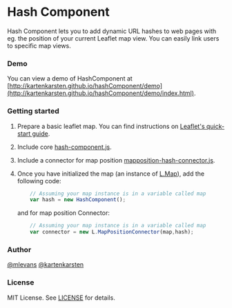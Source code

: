 # Hash Component

Hash Component lets you to add dynamic URL hashes to web pages with eg. the position of your current Leaflet map view. You can easily
link users to specific map views.

### Demo
You can view a demo of HashComponent at [http://kartenkarsten.github.io/hashComponent/demo](http://kartenkarsten.github.io/hashComponent/demo/index.html).

### Getting started

1. Prepare a basic leaflet map. You can find instructions on [Leaflet's quick-start guide](http://leaflet.cloudmade.com/examples/quick-start.html).

2. Include core [hash-component.js](https://github.com/kartenkarsten/hashComponent/blob/master/hash-component.js).

2. Include a connector for map position [mapposition-hash-connector.js](https://github.om/kartenkarsten/hashComponent/blob/master/mapposition-hash-connector.js).

3. Once you have initialized the map (an instance of [L.Map](http://leaflet.cloudmade.com/reference.html#map-usage)), add the following code:

	```javascript
        // Assuming your map instance is in a variable called map
		var hash = new HashComponent();
    ```
	and for map position Connector:
	```javascript
        // Assuming your map instance is in a variable called map
		var connector = new L.MapPositionConnector(map,hash);
    ```

### Author
[@mlevans](http://github.com/mlevans)
[@kartenkarsten](http://github.com/kartenkarsten)

### License

MIT License. See [LICENSE](https://github.com/kartenkarsten/leaflet-hash/blob/master/LICENSE.md) for details.
